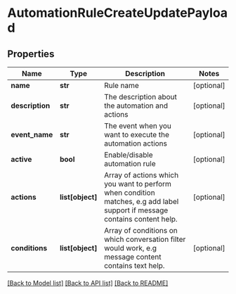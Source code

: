 # AutomationRuleCreateUpdatePayload

## Properties
Name | Type | Description | Notes
------------ | ------------- | ------------- | -------------
**name** | **str** | Rule name | [optional] 
**description** | **str** | The description about the automation and actions | [optional] 
**event_name** | **str** | The event when you want to execute the automation actions | [optional] 
**active** | **bool** | Enable/disable automation rule | [optional] 
**actions** | **list[object]** | Array of actions which you want to perform when condition matches, e.g add label support if message contains content help. | [optional] 
**conditions** | **list[object]** | Array of conditions on which conversation filter would work, e.g message content contains text help. | [optional] 

[[Back to Model list]](../README.md#documentation-for-models) [[Back to API list]](../README.md#documentation-for-api-endpoints) [[Back to README]](../README.md)


